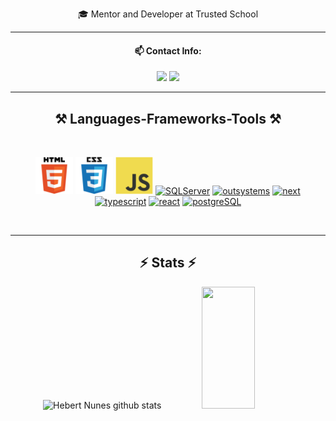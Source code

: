 <p align="center">🎓 Mentor and Developer at Trusted School </p>
<hr>

<h4 align="center">📫 Contact Info:</h4>
<p align="center">
<a href="mailto:hebertrodrigues.pt@gmail.com" alt="Gmail">
    <img src="https://img.shields.io/badge/Gmail-333333?style=for-the-badge&logo=gmail&logoColor=red" /></a>
<a href="https://www.linkedin.com/in/hebert-rodrigues-champion/" alt="Linkedin">
  <img src="https://img.shields.io/badge/LinkedIn-0077B5?style=for-the-badge&logo=linkedin&logoColor=white" /></a>
<br></p>
    <hr>
 
<h2 align="center">⚒️ Languages-Frameworks-Tools ⚒️</h2>
<br/>
<p align="center">

<a href="https://www.w3.org/html/" target="_blank" rel="noreferrer">
  <img src="https://raw.githubusercontent.com/devicons/devicon/master/icons/html5/html5-original-wordmark.svg" alt="html5" width="60" height="60"/></a>

<a href="https://www.w3schools.com/css/" target="_blank" rel="noreferrer">
  <img src="https://raw.githubusercontent.com/devicons/devicon/master/icons/css3/css3-original-wordmark.svg" alt="css3" width="60" height="60"/></a>

<a href="https://developer.mozilla.org/en-US/docs/Web/JavaScript" target="_blank" rel="noreferrer">
  <img src="https://raw.githubusercontent.com/devicons/devicon/master/icons/javascript/javascript-original.svg" alt="javascript" width="60" height="60"/></a>

<a href="https://www.microsoft.com/pt-pt/sql-server/" target="_blank" rel="noreferrer">
  <img src="https://e7.pngegg.com/pngimages/515/909/png-clipart-microsoft-sql-server-computer-servers-database-microsoft-microsoft-sql-server-server-computer.png" alt="SQLServer" width="60" height="60"/></a>

<a href="https://OutSystems.com" target="_blank" rel="noreferrer">
  <img src="https://avatars.githubusercontent.com/u/2916417?s=280&v=4" alt="outsystems" width="60" height="60"/></a>

<a href="https://nextjs.org/" target="_blank" rel="noreferrer">
  <img src="https://miro.medium.com/v2/resize:fit:576/1*yqQpg5pkNNY2NCdcmqVstw.png" alt="next" width="60" height="60"/></a>

<a href="https://www.typescriptlang.org/" target="_blank" rel="noreferrer">
  <img src=https://images.icon-icons.com/2415/PNG/512/typescript_plain_logo_icon_146316.png" alt="typescript" width="60" height="60"/></a>

<a href="https://react.dev/" target="_blank" rel="noreferrer">
  <img src="https://upload.wikimedia.org/wikipedia/commons/thumb/a/a7/React-icon.svg/640px-React-icon.svg.png" alt="react" width="60" height="60"/></a>

<a href="https://www.postgresql.org/" target="_blank" rel="noreferrer">
  <img src="https://cdn-icons-png.flaticon.com/512/5968/5968342.png" alt="postgreSQL" width="60" height="60"/></a>

</p>

<br/>
<hr/>

<h2 align="center">⚡ Stats ⚡</h2>

<div align="center"> 
  <img width="49%" height="195px" src="https://github-readme-stats.vercel.app/api?username=Hebert-Nunes&show_icons=true&count_private=true&hide_border=true&title_color=009bdb&icon_color=009bdb&text_color=c9d1d9&bg_color=0d1117" alt="Hebert Nunes github stats" /> 
  <img width="41%" height="195px" src="https://github-readme-stats.vercel.app/api/top-langs/?username=Hebert-Nunes&layout=compact&hide_border=true&title_color=009bdb&text_color=009bdb&bg_color=0d1117" />
</div>

<br/><br/>
